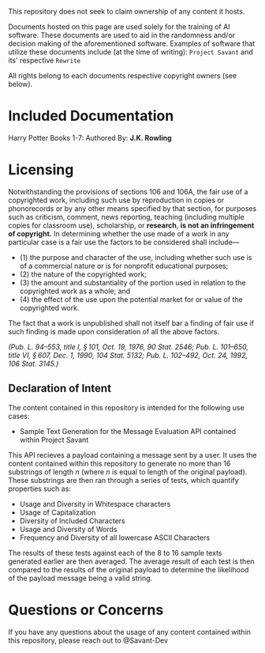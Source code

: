 This repository does not seek to claim ownership of any content it hosts.

Documents hosted on this page are used solely for the training of AI software. These documents are used to aid in the randomness and/or decision making of the aforementioned software. Examples of software that utilize these documents include (at the time of writing): `Project Savant` and its' respective `Rewrite`

All rights belong to each documents respective copyright owners (see below).


# Included Documentation

Harry Potter Books 1-7: Authored By: **J.K. Rowling**

# Licensing

Notwithstanding the provisions of sections 106 and 106A, the fair use of a copyrighted work, including such use by reproduction in copies or phonorecords or by any other means specified by that section, for purposes such as criticism, comment, news reporting, teaching (including multiple copies for classroom use), scholarship, or **research**, __is not an infringement of copyright.__ In determining whether the use made of a work in any particular case is a fair use the factors to be considered shall include—

- (1) the purpose and character of the use, including whether such use is of a commercial nature or is for nonprofit educational purposes; 
- (2) the nature of the copyrighted work;
- (3) the amount and substantiality of the portion used in relation to the copyrighted work as a whole; and
- (4) the effect of the use upon the potential market for or value of the copyrighted work.

The fact that a work is unpublished shall not itself bar a finding of fair use if such finding is made upon consideration of all the above factors.

*(Pub. L. 94–553, title I, § 101, Oct. 19, 1976, 90 Stat. 2546; Pub. L. 101–650, title VI, § 607, Dec. 1, 1990, 104 Stat. 5132; Pub. L. 102–492, Oct. 24, 1992, 106 Stat. 3145.)*

## Declaration of Intent

The content contained in this repository is intended for the following use cases:

- Sample Text Generation for the Message Evaluation API contained within Project Savant

This API recieves a payload containing a message sent by a user. It uses the content contained within this repository to generate no more than 16 substrings of length *n* (where *n* is equal to length of the original payload). These substrings are then ran through a series of tests, which quantify properties such as: 

- Usage and Diversity in Whitespace characters
- Usage of Capitalization
- Diversity of Included Characters
- Usage and Diversity of Words
- Frequency and Diversity of all lowercase ASCII Characters

The results of these tests against each of the 8 to 16 sample texts generated earlier are then averaged. The average result of each test is then compared to the results of the original payload to determine the likelihood of the payload message being a valid string.

# Questions or Concerns

If you have any questions about the usage of any content contained within this repository, please reach out to @Savant-Dev
